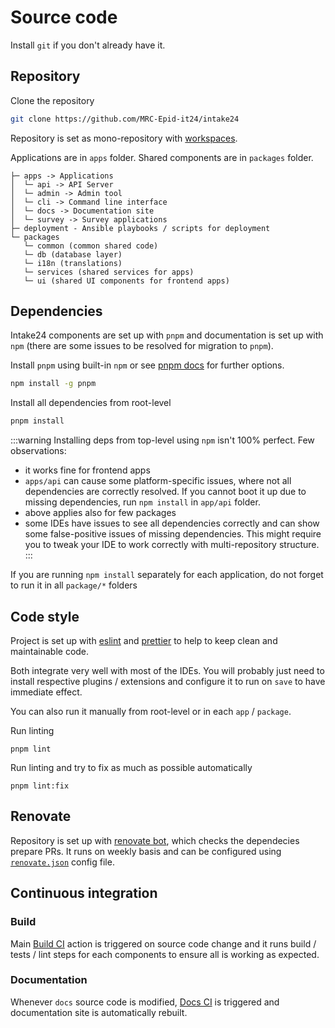 # Source code

Install `git` if you don't already have it.

## Repository

Clone the repository
```sh
git clone https://github.com/MRC-Epid-it24/intake24
```

Repository is set as mono-repository with [workspaces](https://docs.npmjs.com/cli/v7/using-npm/workspaces).

Applications are in `apps` folder. Shared components are in `packages` folder.

```
├─ apps -> Applications
│  └─ api -> API Server
│  └─ admin -> Admin tool
│  └─ cli -> Command line interface
│  └─ docs -> Documentation site
│  └─ survey -> Survey applications
├─ deployment - Ansible playbooks / scripts for deployment
└─ packages
   └─ common (common shared code)
   └─ db (database layer)
   └─ i18n (translations)
   └─ services (shared services for apps)
   └─ ui (shared UI components for frontend apps)
```

## Dependencies

Intake24 components are set up with `pnpm` and documentation is set up with `npm` (there are some issues to be resolved for migration to `pnpm`).

Install `pnpm` using built-in `npm` or see [pnpm docs](https://pnpm.io) for further options.
```sh
npm install -g pnpm
```

Install all dependencies from root-level
```sh
pnpm install
```

:::warning
Installing deps from top-level using `npm` isn't 100% perfect. Few observations:
- it works fine for frontend apps
- `apps/api` can cause some platform-specific issues, where not all dependencies are correctly resolved. If you cannot boot it up due to missing dependencies, run `npm install` in `app/api` folder.
- above applies also for few packages
- some IDEs have issues to see all dependencies correctly and can show some false-positive issues of missing dependencies. This might require you to tweak your IDE to work correctly with multi-repository structure.
:::

If you are running `npm install` separately for each application, do not forget to run it in all `package/*` folders

## Code style

Project is set up with [eslint](https://eslint.org/) and [prettier](https://prettier.io/) to help to keep clean and maintainable code.

Both integrate very well with most of the IDEs. You will probably just need to install respective plugins / extensions and configure it to run on `save` to have immediate effect.

You can also run it manually from root-level or in each `app` / `package`.

Run linting
```
pnpm lint
```

Run linting and try to fix as much as possible automatically
```
pnpm lint:fix
```

## Renovate

Repository is set up with [renovate bot](https://github.com/renovatebot/renovate), which checks the dependecies prepare PRs. It runs on weekly basis and can be configured using [`renovate.json`](https://github.com/MRC-Epid-it24/intake24/blob/master/.github/renovate.json5) config file.

## Continuous integration

### Build

Main [Build CI](https://github.com/MRC-Epid-it24/intake24/blob/master/.github/workflows/ci.yml) action is triggered on source code change and it runs build / tests / lint steps for each components to ensure all is working as expected.

### Documentation

Whenever `docs` source code is modified, [Docs CI](https://github.com/MRC-Epid-it24/intake24/blob/master/.github/workflows/docs.yml) is triggered and documentation site is automatically rebuilt.